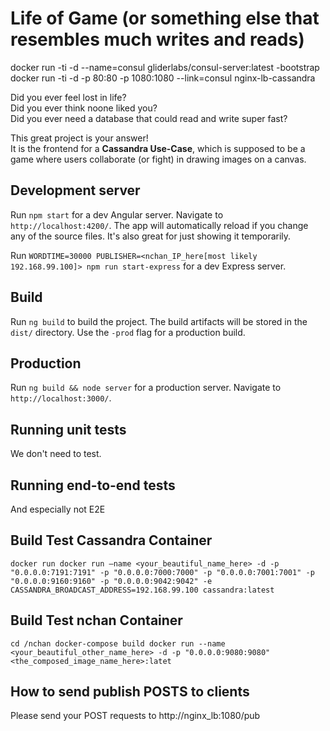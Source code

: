 # Life of Game (or something else that resembles much writes and reads)

docker run -ti -d --name=consul gliderlabs/consul-server:latest -bootstrap
docker run -ti -d -p 80:80 -p 1080:1080 --link=consul nginx-lb-cassandra

Did you ever feel lost in life?  
Did you ever think noone liked you?  
Did you ever need a database that could read and write super fast?  
  
This great project is your answer!  
It is the frontend for a **Cassandra Use-Case**, which is supposed to be a game where users collaborate (or fight) in drawing images on a canvas.


## Development server

Run `npm start` for a dev Angular server. Navigate to `http://localhost:4200/`. 
The app will automatically reload if you change any of the source files.
It's also great for just showing it temporarily.

Run `WORDTIME=30000 PUBLISHER=<nchan_IP_here[most likely 192.168.99.100]> npm run start-express` for a dev Express server.

## Build

Run `ng build` to build the project. 
The build artifacts will be stored in the `dist/` directory. Use the `-prod` flag for a production build.

## Production

Run `ng build && node server` for a production server. Navigate to `http://localhost:3000/`.

## Running unit tests

We don't need to test.

## Running end-to-end tests

And especially not E2E

## Build Test Cassandra Container

`docker run docker run —name <your_beautiful_name_here> -d -p "0.0.0.0:7191:7191" -p "0.0.0.0:7000:7000" -p "0.0.0.0:7001:7001" -p "0.0.0.0:9160:9160" -p "0.0.0.0:9042:9042" -e CASSANDRA_BROADCAST_ADDRESS=192.168.99.100 cassandra:latest`

## Build Test nchan Container

`cd /nchan
docker-compose build
docker run --name <your_beautiful_other_name_here> -d -p "0.0.0.0:9080:9080" <the_composed_image_name_here>:latet`

## How to send publish POSTS to clients

Please send your POST requests to http://nginx_lb:1080/pub
